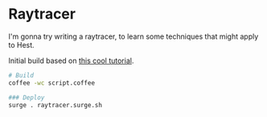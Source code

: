 # Raytracer

I'm gonna try writing a raytracer, to learn some techniques that might apply to Hest.

Initial build based on [this cool tutorial](https://github.com/tmcw/literate-raytracer).

```bash
# Build
coffee -wc script.coffee

### Deploy
surge . raytracer.surge.sh
```
